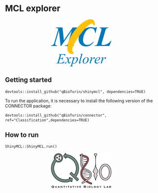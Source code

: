 # MCL explorer

<p align="center">
  <a href="https://qbio.di.unito.it/">
    <img src="./inst/Shiny/www/MCLlogo.png" alt="QBio Logo" width="200">
  </a>
</p>

## Getting started

```
devtools::install_github("qBioTurin/shinymcl", dependencies=TRUE)
```

To run the application, it is necessary to install the following version of the CONNECTOR package:

```
devtools::install_github("qBioTurin/connector", ref="Classification",dependencies=TRUE)
```

## How to run 

```
ShinyMCL::ShinyMCL.run()
```


<p align="center">
  <a href="https://qbio.di.unito.it/">
    <img src="./inst/Shiny/www/Logo_QBio.png" alt="QBio Logo" width="200">
  </a>
</p>